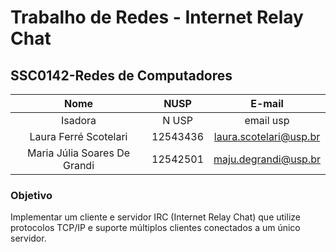 # Trabalho de Redes - Internet Relay Chat
## SSC0142-Redes de Computadores 
|        Nome                   |    NUSP   |           E-mail           |
|:-----------------------------:|:---------:|:---------------------------:|
|     Isadora                   |  N USP    |    email usp               |
|   Laura Ferré Scotelari       |  12543436 |   laura.scotelari@usp.br   |
|   Maria Júlia Soares De Grandi|  12542501 |   maju.degrandi@usp.br     |
### Objetivo
Implementar um cliente e servidor IRC (Internet Relay Chat) que utilize protocolos TCP/IP e suporte múltiplos clientes conectados a um único servidor.
